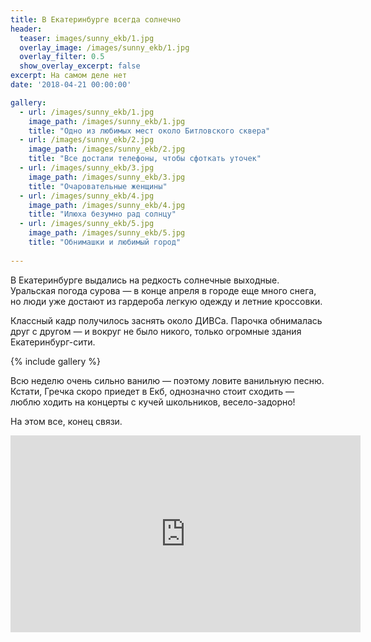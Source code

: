```yaml
---
title: В Екатеринбурге всегда солнечно
header:
  teaser: images/sunny_ekb/1.jpg
  overlay_image: /images/sunny_ekb/1.jpg
  overlay_filter: 0.5
  show_overlay_excerpt: false 
excerpt: На самом деле нет
date: '2018-04-21 00:00:00'

gallery:
  - url: /images/sunny_ekb/1.jpg
    image_path: /images/sunny_ekb/1.jpg
    title: "Одно из любимых мест около Битловского сквера"
  - url: /images/sunny_ekb/2.jpg
    image_path: /images/sunny_ekb/2.jpg
    title: "Все достали телефоны, чтобы сфоткать уточек"
  - url: /images/sunny_ekb/3.jpg
    image_path: /images/sunny_ekb/3.jpg
    title: "Очаровательные женщины"
  - url: /images/sunny_ekb/4.jpg
    image_path: /images/sunny_ekb/4.jpg
    title: "Илюха безумно рад солнцу"
  - url: /images/sunny_ekb/5.jpg
    image_path: /images/sunny_ekb/5.jpg
    title: "Обнимашки и любимый город"
    
---
```


В Екатеринбурге выдались на редкость солнечные выходные. Уральская погода сурова — в конце апреля в городе еще много снега, но люди уже достают из гардероба легкую одежду и летние кроссовки.

Классный кадр получилось заснять около ДИВСа. Парочка обнималась друг с другом — и вокруг не было никого, только огромные здания Екатеринбург-сити. 

{% include gallery %}

Всю неделю очень сильно ванилю — поэтому ловите ванильную песню. Кстати, Гречка скоро приедет в Екб, однозначно стоит сходить — люблю ходить на концерты с кучей школьников, весело-задорно!

На этом все, конец связи.

<iframe width="560" height="315" src="https://www.youtube.com/embed/v3Alfif5HQI" frameborder="0" allow="autoplay; encrypted-media" allowfullscreen></iframe>
